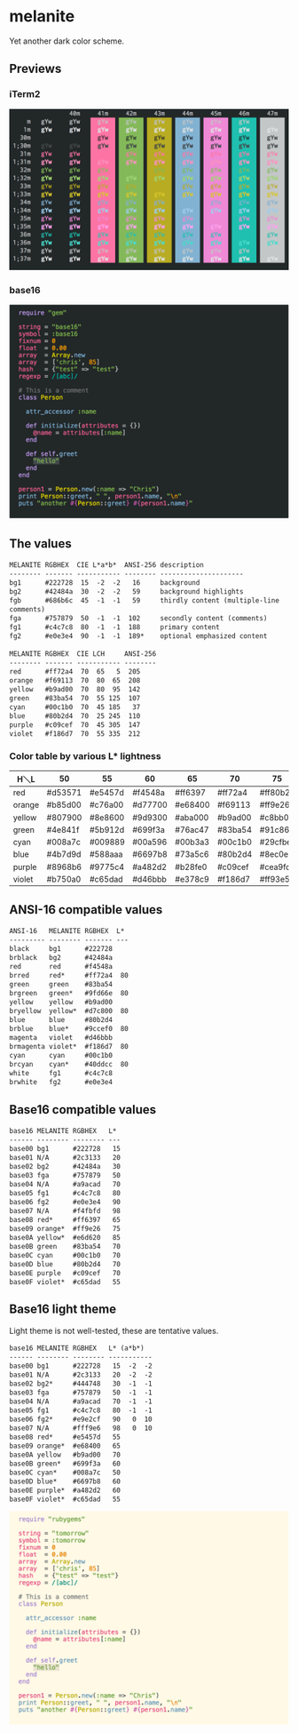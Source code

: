 # melanite
Yet another dark color scheme.

## Previews
### iTerm2
![melanite Preview (iTerm2)](https://raw.githubusercontent.com/lpm11/melanite/master/schemes/iterm2/melanite-preview.png)

### base16
![melanite Preview (base16)](https://raw.githubusercontent.com/lpm11/melanite/master/schemes/base16/preview-base16-melanite.png)

## The values
```
MELANITE RGBHEX  CIE L*a*b*  ANSI-256 description
-------- ------- ----------- -------- ---------------------
bg1      #222728  15  -2  -2   16     background
bg2      #42484a  30  -2  -2   59     background highlights
fgb      #686b6c  45  -1  -1   59     thirdly content (multiple-line comments)
fga      #757879  50  -1  -1  102     secondly content (comments)
fg1      #c4c7c8  80  -1  -1  188     primary content
fg2      #e0e3e4  90  -1  -1  189*    optional emphasized content

MELANITE RGBHEX  CIE LCH     ANSI-256
-------- ------- ----------- --------
red      #ff72a4  70  65   5  205
orange   #f69113  70  80  65  208
yellow   #b9ad00  70  80  95  142
green    #83ba54  70  55 125  107
cyan     #00c1b0  70  45 185   37
blue     #80b2d4  70  25 245  110
purple   #c09cef  70  45 305  147
violet   #f186d7  70  55 335  212
```

### Color table by various L* lightness
|  H＼L  |      50 |      55 |      60 |      65 |      70 |      75 |      80 |      85 |      90 |
| ------ | ------- | ------- | ------- | ------- | ------- | ------- | ------- | ------- | ------- |
|    red | #d53571 | #e5457d | #f4548a | #ff6397 | #ff72a4 | #ff80b2 | #ff8fbf | #ff9dcd | #ffabdb |
| orange | #b85d00 | #c76a00 | #d77700 | #e68400 | #f69113 | #ff9e26 | #ffac36 | #ffba44 | #ffc852 |
| yellow | #807900 | #8e8600 | #9d9300 | #aba000 | #b9ad00 | #c8bb00 | #d7c800 | #e6d620 | #f5e434 |
|  green | #4e841f | #5b912d | #699f3a | #76ac47 | #83ba54 | #91c861 | #9fd66e | #ade47b | #bbf288 |
|   cyan | #008a7c | #009889 | #00a596 | #00b3a3 | #00c1b0 | #29cfbe | #40ddcc | #53ebda | #64fae8 |
|   blue | #4b7d9d | #588aaa | #6697b8 | #73a5c6 | #80b2d4 | #8ec0e2 | #9ccef0 | #aadcff | #b8eaff |
| purple | #8968b6 | #9775c4 | #a482d2 | #b28fe0 | #c09cef | #cea9fd | #dcb7ff | #ebc5ff | #f9d3ff |
| violet | #b750a0 | #c65dad | #d46bbb | #e378c9 | #f186d7 | #ff93e5 | #ffa1f3 | #ffafff | #ffbdff |

## ANSI-16 compatible values
```
ANSI-16   MELANITE RGBHEX  L*
--------- -------- ------- ---
black     bg1      #222728
brblack   bg2      #42484a
red       red      #f4548a
brred     red*     #ff72a4  80
green     green    #83ba54
brgreen   green*   #9fd66e  80
yellow    yellow   #b9ad00
bryellow  yellow*  #d7c800  80
blue      blue     #80b2d4
brblue    blue*    #9ccef0  80
magenta   violet   #d46bbb
brmagenta violet*  #f186d7  80
cyan      cyan     #00c1b0
brcyan    cyan*    #40ddcc  80
white     fg1      #c4c7c8
brwhite   fg2      #e0e3e4
```

## Base16 compatible values
```
base16 MELANITE RGBHEX   L*
------ -------- -------- ---
base00 bg1      #222728   15
base01 N/A      #2c3133   20
base02 bg2      #42484a   30
base03 fga      #757879   50
base04 N/A      #a9acad   70
base05 fg1      #c4c7c8   80
base06 fg2      #e0e3e4   90
base07 N/A      #f4fbfd   98
base08 red*     #ff6397   65
base09 orange*  #ff9e26   75
base0A yellow*  #e6d620   85
base0B green    #83ba54   70
base0C cyan     #00c1b0   70
base0D blue     #80b2d4   70
base0E purple   #c09cef   70
base0F violet*  #c65dad   55
```

## Base16 light theme
Light theme is not well-tested, these are tentative values.

```
base16 MELANITE RGBHEX   L* (a*b*)
------ -------- -------- -----------
base00 bg1      #222728   15  -2  -2
base01 N/A      #2c3133   20  -2  -2
base02 bg2*     #444748   30  -1  -1
base03 fga      #757879   50  -1  -1
base04 N/A      #a9acad   70  -1  -1
base05 fg1      #c4c7c8   80  -1  -1
base06 fg2*     #e9e2cf   90   0  10
base07 N/A      #fff9e6   98   0  10
base08 red*     #e5457d   55
base09 orange*  #e68400   65
base0A yellow   #b9ad00   70
base0B green*   #699f3a   60
base0C cyan*    #008a7c   50
base0D blue*    #6697b8   60
base0E purple*  #a482d2   60
base0F violet*  #c65dad   55
```

![melanite-light Preview (base16)](https://raw.githubusercontent.com/lpm11/melanite/master/schemes/base16/preview-base16-melanite-light.png)

